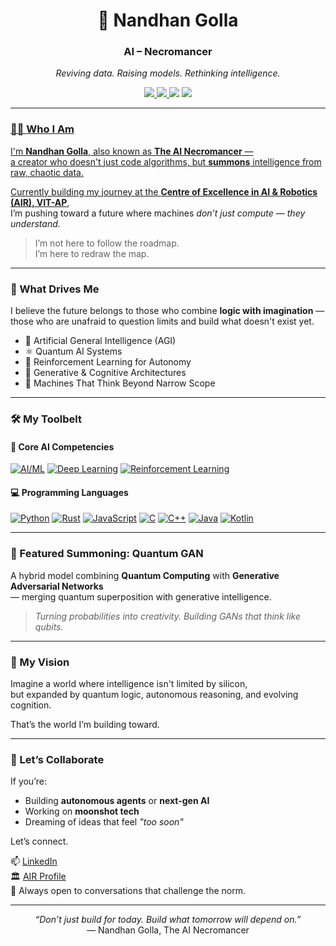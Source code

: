 

<h1 align="center">🧠 Nandhan Golla</h1>
<h3 align="center"><strong>AI – Necromancer</strong></h3>

<p align="center">
  <em>Reviving data. Raising models. Rethinking intelligence.</em>
</p>

<p align="center">
  <a href="https://in.linkedin.com/in/nandhan-golla-74901a31b">
    <img src="https://img.shields.io/badge/LinkedIn-Connect-blue?logo=linkedin&logoColor=white" />
  </a>
  <a href="https://air.vitap.ac.in/members/nandhan.html">
    <img src="https://img.shields.io/badge/AIR%20VIT--AP-Member-darkblue?logo=academia&logoColor=white" />
  </a>
  <img src="https://img.shields.io/badge/Nickname-The%20AI%20Necromancer-purple?logo=ghost&logoColor=white" />
 <a href ="https://github.com/Nandhan-Golla/Quantum-GAN"/>
  <img src="https://img.shields.io/badge/Featured-Quantum%20GAN-9cf?logo=quantconnect&logoColor=white" />
</p>

---

### 🧙‍♂️ Who I Am

I'm **Nandhan Golla**, also known as **The AI Necromancer** —  
a creator who doesn't just code algorithms, but **summons** intelligence from raw, chaotic data.

Currently building my journey at the [**Centre of Excellence in AI & Robotics (AIR), VIT-AP**](https://air.vitap.ac.in/members/nandhan.html),  
I’m pushing toward a future where machines *don’t just compute — they understand.*

> I’m not here to follow the roadmap.  
> I’m here to redraw the map.

---

### 🚀 What Drives Me

I believe the future belongs to those who combine **logic with imagination** —  
those who are unafraid to question limits and build what doesn't exist yet.

- 🧠 Artificial General Intelligence (AGI)
- ⚛️ Quantum AI Systems
- 🤖 Reinforcement Learning for Autonomy
- 🧬 Generative & Cognitive Architectures
- 🌌 Machines That Think Beyond Narrow Scope

---

### 🛠️ My Toolbelt

#### 🧠 Core AI Competencies
[![AI/ML](https://img.shields.io/badge/AI%20%26%20ML-Expert-blueviolet?logo=ai&logoColor=white)]()
[![Deep Learning](https://img.shields.io/badge/Deep%20Learning-Advanced-orange?logo=pytorch&logoColor=white)]()
[![Reinforcement Learning](https://img.shields.io/badge/Reinforcement%20Learning-Proficient-red?logo=openaigym&logoColor=white)]()

#### 💻 Programming Languages
[![Python](https://img.shields.io/badge/Python-3776AB?logo=python&logoColor=white)]()
[![Rust](https://img.shields.io/badge/Rust-000000?logo=rust&logoColor=white)]()
[![JavaScript](https://img.shields.io/badge/JavaScript-F7DF1E?logo=javascript&logoColor=black)]()
[![C](https://img.shields.io/badge/C-00599C?logo=c&logoColor=white)]()
[![C++](https://img.shields.io/badge/C++-00599C?logo=cpp&logoColor=white)]()
[![Java](https://img.shields.io/badge/Java-007396?logo=java&logoColor=white)]()
[![Kotlin](https://img.shields.io/badge/Kotlin-0095D5?logo=kotlin&logoColor=white)]()

---

### 🧪 Featured Summoning: Quantum GAN

A hybrid model combining **Quantum Computing** with **Generative Adversarial Networks**  
— merging quantum superposition with generative intelligence.

> *Turning probabilities into creativity. Building GANs that think like qubits.*

---

### 🧭 My Vision

Imagine a world where intelligence isn't limited by silicon,  
but expanded by quantum logic, autonomous reasoning, and evolving cognition.

That’s the world I’m building toward.

---

### 🤝 Let’s Collaborate

If you’re:
- Building **autonomous agents** or **next-gen AI**
- Working on **moonshot tech**
- Dreaming of ideas that feel *"too soon"*

Let’s connect.

📫 [LinkedIn](https://in.linkedin.com/in/nandhan-golla-74901a31b)  
🏛️ [AIR Profile](https://air.vitap.ac.in/members/nandhan.html)  
🧠 Always open to conversations that challenge the norm.

---

<p align="center">
  <em>“Don’t just build for today. Build what tomorrow will depend on.”</em><br/>
  — Nandhan Golla, The AI Necromancer
</p>
